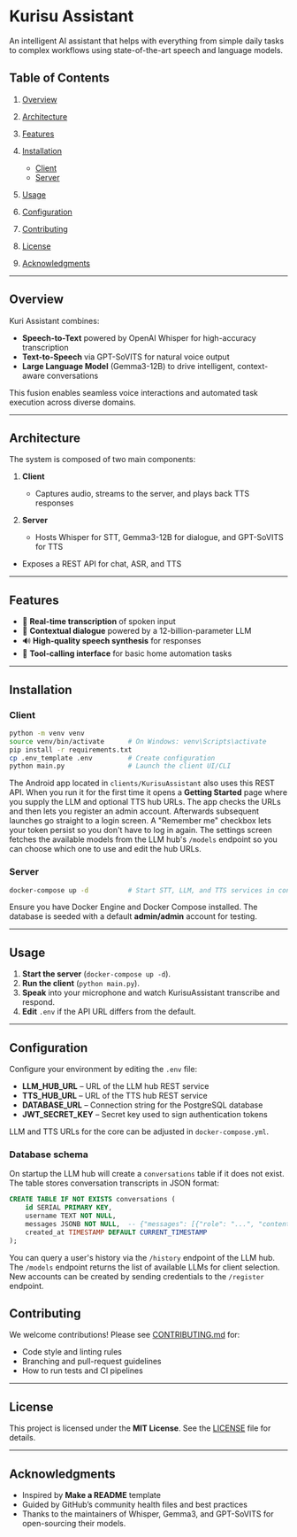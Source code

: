 # Kurisu Assistant

An intelligent AI assistant that helps with everything from simple daily tasks to complex workflows using state-of-the-art speech and language models.

## Table of Contents

1. [Overview](#overview)
2. [Architecture](#architecture)
3. [Features](#features)
4. [Installation](#installation)

   * [Client](#client)
   * [Server](#server)
5. [Usage](#usage)
6. [Configuration](#configuration)
7. [Contributing](#contributing)
8. [License](#license)
9. [Acknowledgments](#acknowledgments)

---

## Overview

Kuri Assistant combines:

* **Speech-to-Text** powered by OpenAI Whisper for high-accuracy transcription
* **Text-to-Speech** via GPT-SoVITS for natural voice output
* **Large Language Model** (Gemma3-12B) to drive intelligent, context-aware conversations

This fusion enables seamless voice interactions and automated task execution across diverse domains.

---

## Architecture

The system is composed of two main components:

1. **Client**

   * Captures audio, streams to the server, and plays back TTS responses
2. **Server**

   * Hosts Whisper for STT, Gemma3-12B for dialogue, and GPT-SoVITS for TTS
  * Exposes a REST API for chat, ASR, and TTS

---

## Features

* 🎤 **Real-time transcription** of spoken input
* 🤖 **Contextual dialogue** powered by a 12-billion-parameter LLM
* 🔊 **High-quality speech synthesis** for responses
* 🔌 **Tool-calling interface** for basic home automation tasks

---

## Installation

### Client

```bash
python -m venv venv
source venv/bin/activate      # On Windows: venv\Scripts\activate
pip install -r requirements.txt
cp .env_template .env         # Create configuration
python main.py                # Launch the client UI/CLI
```

The Android app located in `clients/KurisuAssistant` also uses this REST API.
When you run it for the first time it opens a **Getting Started** page where
you supply the LLM and optional TTS hub URLs. The app checks the URLs and then
lets you register an admin account. Afterwards subsequent launches go straight
to a login screen. A "Remember me" checkbox lets your token persist so you
don't have to log in again. The settings screen fetches the available models
from the LLM hub's `/models` endpoint so you can choose which one to use and
edit the hub URLs.

### Server

```bash
docker-compose up -d          # Start STT, LLM, and TTS services in containers
```

Ensure you have Docker Engine and Docker Compose installed.
The database is seeded with a default **admin/admin** account for testing.

---

## Usage

1. **Start the server** (`docker-compose up -d`).
2. **Run the client** (`python main.py`).
3. **Speak** into your microphone and watch KurisuAssistant transcribe and respond.
4. **Edit** `.env` if the API URL differs from the default.

---

## Configuration

Configure your environment by editing the `.env` file:

* **LLM_HUB_URL** – URL of the LLM hub REST service
* **TTS_HUB_URL** – URL of the TTS hub REST service
* **DATABASE_URL** – Connection string for the PostgreSQL database
* **JWT_SECRET_KEY** – Secret key used to sign authentication tokens

LLM and TTS URLs for the core can be adjusted in `docker-compose.yml`.

### Database schema

On startup the LLM hub will create a `conversations` table if it does not
exist. The table stores conversation transcripts in JSON format:

```sql
CREATE TABLE IF NOT EXISTS conversations (
    id SERIAL PRIMARY KEY,
    username TEXT NOT NULL,
    messages JSONB NOT NULL,  -- {"messages": [{"role": "...", "content": "...", "model": "..."}]}
    created_at TIMESTAMP DEFAULT CURRENT_TIMESTAMP
);
```

You can query a user's history via the `/history` endpoint of the LLM hub.
The `/models` endpoint returns the list of available LLMs for client selection.
New accounts can be created by sending credentials to the `/register` endpoint.

## Contributing

We welcome contributions! Please see [CONTRIBUTING.md](CONTRIBUTING.md) for:

* Code style and linting rules
* Branching and pull-request guidelines
* How to run tests and CI pipelines

---

## License

This project is licensed under the **MIT License**. See the [LICENSE](LICENSE) file for details.

---

## Acknowledgments

* Inspired by **Make a README** template
* Guided by GitHub’s community health files and best practices
* Thanks to the maintainers of Whisper, Gemma3, and GPT-SoVITS for open-sourcing their models.
